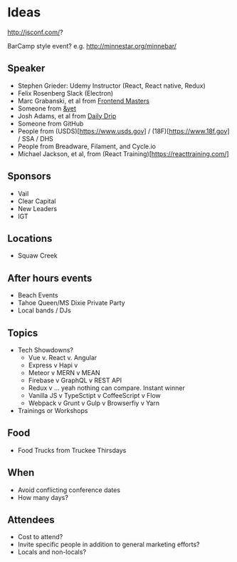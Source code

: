 # Ideas

http://jsconf.com/?

BarCamp style event? e.g. http://minnestar.org/minnebar/

## Speaker

- Stephen Grieder: Udemy Instructor (React, React native, Redux)
- Felix Rosenberg Slack (Electron)
- Marc Grabanski, et al from [Frontend Masters](https://frontendmasters.com/)
- Someone from [&yet](https://andyet.com/software/)
- Josh Adams, et al from [Daily Drip](https://www.dailydrip.com/)
- Someone from GitHub
- People from (USDS)[https://www.usds.gov] / (18F)[https://www.18f.gov] / SSA / DHS
- People from Breadware, Filament, and Cycle.io
- Michael Jackson, et al, from (React Training)[https://reacttraining.com/]

## Sponsors

- Vail
- Clear Capital
- New Leaders
- IGT

## Locations

- Squaw Creek

## After hours events

- Beach Events
- Tahoe Queen/MS Dixie Private Party
- Local bands / DJs

## Topics

- Tech Showdowns?
  - Vue v. React v. Angular
  - Express v Hapi v
  - Meteor v MERN v MEAN
  - Firebase v GraphQL v REST API
  - Redux v ... yeah nothing can compare. Instant winner
  - Vanilla JS v TypeSctipt v CoffeeScript v Flow
  - Webpack v Grunt v Gulp v Browserfiy v Yarn
 - Trainings or Workshops

## Food

- Food Trucks from Truckee Thirsdays

## When

- Avoid conflicting conference dates
- How many days?

## Attendees

 - Cost to attend?
 - Invite specific people in addition to general marketing efforts?
 - Locals and non-locals?
